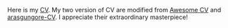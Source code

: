 Here is my [CV](academicStyle/cv.pdf).
My two version of CV are modified 
from [Awesome CV](https://github.com/posquit0/Awesome-CV)
and [arasgungore-CV](https://github.com/arasgungore/arasgungore-CV).
I appreciate their extraordinary masterpiece!


